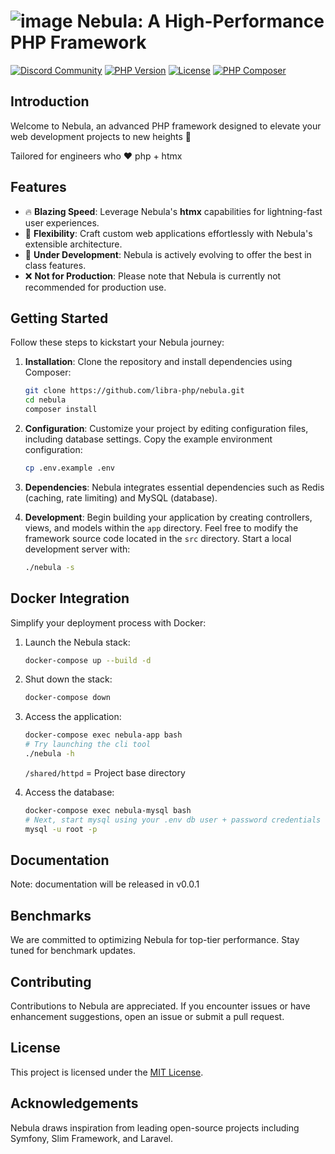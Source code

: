 # ![image](https://avatars.githubusercontent.com/u/99982570?s=28&v=4) Nebula: A High-Performance PHP Framework

[![Discord Community](https://discordapp.com/api/guilds/1139362100821626890/widget.png?style=shield)](https://discord.gg/RMhUmHmNak)
[![PHP Version](https://img.shields.io/badge/php-%3E%3D7.4-8892BF.svg)](https://www.php.net/)
[![License](https://img.shields.io/badge/license-MIT-blue.svg)](https://opensource.org/licenses/MIT)
[![PHP Composer](https://github.com/libra-php/nebula/actions/workflows/php.yml/badge.svg?branch=main)](https://github.com/libra-php/nebula/actions/workflows/php.yml)


## Introduction

Welcome to Nebula, an advanced PHP framework designed to elevate your web development projects to new heights 🚀

Tailored for engineers who ❤️  php + htmx


## Features

- 🔥 **Blazing Speed**: Leverage Nebula's **htmx** capabilities for lightning-fast user experiences.
- 🥷 **Flexibility**: Craft custom web applications effortlessly with Nebula's extensible architecture.
- 👷 **Under Development**: Nebula is actively evolving to offer the best in class features.
- ❌ **Not for Production**: Please note that Nebula is currently not recommended for production use.


## Getting Started

Follow these steps to kickstart your Nebula journey:

1. **Installation**: Clone the repository and install dependencies using Composer:
   ```bash
   git clone https://github.com/libra-php/nebula.git
   cd nebula
   composer install
   ```

2. **Configuration**: Customize your project by editing configuration files, including database settings. Copy the example environment configuration:
   ```bash
   cp .env.example .env
   ```

3. **Dependencies**: Nebula integrates essential dependencies such as Redis (caching, rate limiting) and MySQL (database).

4. **Development**: Begin building your application by creating controllers, views, and models within the `app` directory. Feel free to modify the framework source code located in the  `src` directory. Start a local development server with:
   ```bash
   ./nebula -s
   ```


## Docker Integration

Simplify your deployment process with Docker:

1. Launch the Nebula stack:
   ```bash
   docker-compose up --build -d
   ```

2. Shut down the stack:
   ```bash
   docker-compose down
   ```

3. Access the application:
   ```bash
   docker-compose exec nebula-app bash
   # Try launching the cli tool
   ./nebula -h
   ```

   `/shared/httpd` = Project base directory

4. Access the database:
   ```bash
   docker-compose exec nebula-mysql bash
   # Next, start mysql using your .env db user + password credentials
   mysql -u root -p
   ```


## Documentation

Note: documentation will be released in v0.0.1


## Benchmarks

We are committed to optimizing Nebula for top-tier performance. Stay tuned for benchmark updates.


## Contributing

Contributions to Nebula are appreciated. If you encounter issues or have enhancement suggestions, open an issue or submit a pull request.


## License

This project is licensed under the [MIT License](https://github.com/libra-php/nebula/blob/main/LICENSE).


## Acknowledgements

Nebula draws inspiration from leading open-source projects including Symfony, Slim Framework, and Laravel.
